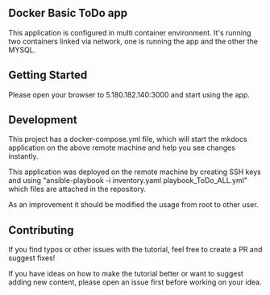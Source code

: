 Docker Basic ToDo app
---------------------

This application is configured in multi container environment. It's running two containers linked via network, one is running the app and the other the MYSQL.

Getting Started
---------------

Please open your browser to 5.180.182.140:3000 and start using the app.

Development
-----------

This project has a docker-compose.yml file, which will start the mkdocs application on the above remote machine and help you see changes instantly.

This application was deployed on the remote machine by creating SSH keys and using "ansible-playbook -i inventory.yaml playbook_ToDo_ALL.yml" which files are attached in the repository. 

As an improvement it should be modified the usage from root to other user.

Contributing
------------

If you find typos or other issues with the tutorial, feel free to create a PR and suggest fixes!

If you have ideas on how to make the tutorial better or want to suggest adding new content, please open an issue first before working on your idea. 

